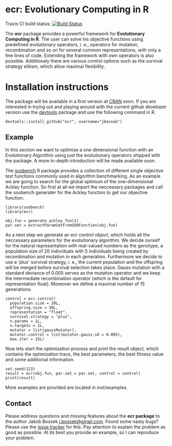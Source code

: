# ecr: Evolutionary Computing in R

Travis CI build status: [![Build Status](https://travis-ci.org/jakobbossek/ecr.svg?branch=master)](https://travis-ci.org/jakobbossek/ecr)

The **ecr** package provides a powerful framework for **Evolutionary Computing in R**. The user can solve his objective functions using predefined evolutionary operators, i. e., operators for mutation, recombination and so on for several common representations, with only a few lines of code. Extending the framework with own operators is also possible. Additionaly there are various control options such as the survival strategy elitism, which allow maximal flexibility.

# Installation instructions

The package will be available in a first version at [CRAN](http://cran.r-project.org) soon. If you are interested in trying out and playing around with the current github developer version use the [devtools](https://github.com/hadley/devtools) package and use the following command in R.

```splus
devtools::install_github("ecr", username="jbossek")
```

## Example

In this section we want to optimize a one dimensional function with an Evolutionary Algorithm using just the evolutionary operators shipped with the package. A more in-depth introduction will be made available soon.

The [soobench](http://cran.r-project.org/web/packages/soobench/index.html) R package provides a collection of different single objective test functions commonly used in algorithm benchmarking. As an example we are going to search for the global optimum of the one-dimensional Ackley function. So first at all we import the neccessary packages and call the soobench generater for the Ackley function to get our objective function.

```splus
library(soobench)
library(ecr)

obj.fun = generate_ackley_fun(1)
par.set = extractParamSetFromSOOFunction(obj.fun)
```

As a next step we generate an ecr *control object*, which holds all the neccessary parameters for the evolutionary algorithm. We decide ourself for the natural representation with real-valued numbers as the genotype, a population size of 20 individuals with 5 individuals being created by recombination and mutation in each generation. Furthermore we decide to use a 'plus' survival strategy, i. e., the current population and the offspring will be merged before survival selection takes place. Gauss mutation with a standard deviance of 0.005 serves as the mutation operator and we keep the intermediate recombination operator (which is the default for representation float). Moreover we define a maximal number of 15 generations.

```splus
control = ecr.control(
  population.size = 20L,
  offspring.size = 30L,
  representation = "float",
  survival.strategy = "plus",
  n.params = 1L,
  n.targets = 1L,
  mutator = list(gaussMutator),
  mutator.control = list(mutator.gauss.sd = 0.005),
  max.iter = 15L)
```

Now lets start the optimization process and print the result object, which contains the optimization trace, the best parameters, the best fitness value and some additional information.

```splus
set.seed(123)
result = ecr(obj.fun, par.set = par.set, control = control)
print(result)
```

More examples are provided are located in inst/examples.

## Contact

Please address questions and missing features about the **ecr package** to the author Jakob Bossek <j.bossek@gmail.com>. Found some nasty bugs? Please use the [issue tracker](https://github.com/jbossek/ecr/issues) for this. Pay attention to explain the problem as good as possible. At its best you provide an example, so I can reproduce your problem.



